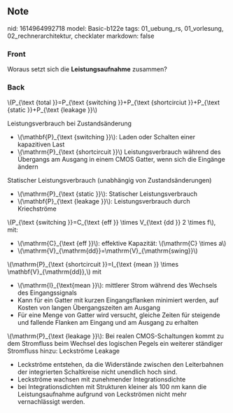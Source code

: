 ## Note
nid: 1614964992718
model: Basic-b122e
tags: 01_uebung_rs, 01_vorlesung, 02_rechnerarchitektur, checklater
markdown: false

### Front
Woraus setzt sich die <b>Leistungsaufnahme</b> zusammen?

### Back
<p>\(P_{\text {total }}=P_{\text {switching }}+P_{\text
{shortcirciut }}+P_{\text {static }}+P_{\text {leakage }}\)
<p>Leistungsverbrauch bei Zustandsänderung
<ul>
  <li>\(\mathbf{P}_{\text {switching }}\): Laden oder Schalten
  einer kapazitiven Last
  <li>\(\mathrm{P}_{\text {shortcircuit }}\) Leistungsverbrauch
  während des Übergangs am Ausgang in einem CMOS Gatter, wenn sich
  die Eingänge ändern
</ul>
<p>Statischer Leistungsverbrauch (unabhängig von
Zustandsänderungen)
<ul>
  <li>\(\mathrm{P}_{\text {static }}\): Statischer
  Leistungsverbrauch
  <li>\(\mathbf{P}_{\text {leakage }}\): Leistungsverbrauch durch
  Kriechströme
</ul>
<p>\(P_{\text {switching }}=C_{\text {eff }} \times V_{\text {dd }}
2 \times f\), mit:
<ul>
  <li>\(\mathrm{C}_{\text {eff }}\): effektive Kapazität:
  \(\mathrm{C} \times a\)
  <li>\(\mathrm{V}_{\mathrm{dd}}=\mathrm{V}_{\mathrm{swing}}\)
</ul>
<p>\(\mathrm{P}_{\text {shortcircuit }}=I_{\text {mean }} \times
\mathbf{V}_{\mathrm{dd}},\) mit
<ul>
  <li>\(\mathrm{I}_{\text{mean }}\): mittlerer Strom während des
  Wechsels des Eingangssignals
  <li>Kann für ein Gatter mit kurzen Eingangsflanken minimiert
  werden, auf Kosten von langen Übergangszeiten am Ausgang
  <li>Für eine Menge von Gatter wird versucht, gleiche Zeiten für
  steigende und fallende Flanken am Eingang und am Ausgang zu
  erhalten
</ul>
<p>\(\mathrm{P}_{\text {leakage }}\): Bei realen CMOS-Schaltungen
kommt zu dem Stromfluss beim Wechsel des logischen Pegels ein
weiterer ständiger Stromfluss hinzu: Leckströme Leakage
<ul>
  <li>Leckströme entstehen, da die Widerstände zwischen den
  Leiterbahnen der integrierten Schaltkreise nicht unendlich hoch
  sind.
  <li>Leckströme wachsen mit zunehmender Integrationsdichte
  <li>bei Integrationsdichten mit Strukturen kleiner als 100 nm
  kann die Leistungsaufnahme aufgrund von Leckströmen nicht mehr
  vernachlässigt werden.
</ul>
